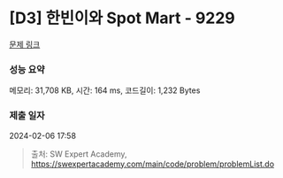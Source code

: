 # [D3] 한빈이와 Spot Mart - 9229 

[문제 링크](https://swexpertacademy.com/main/code/problem/problemDetail.do?contestProbId=AW8Wj7cqbY0DFAXN) 

### 성능 요약

메모리: 31,708 KB, 시간: 164 ms, 코드길이: 1,232 Bytes

### 제출 일자

2024-02-06 17:58



> 출처: SW Expert Academy, https://swexpertacademy.com/main/code/problem/problemList.do